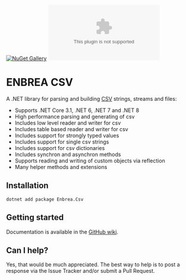 [![NuGet Gallery](https://img.shields.io/badge/NuGet%20Gallery-enbrea.csv-blue.svg)](https://www.nuget.org/packages/Enbrea.Csv/)
![GitHub](https://img.shields.io/github/license/enbrea/enbrea.csv)

# ENBREA CSV

A .NET library for parsing and building [CSV](https://tools.ietf.org/html/rfc4180) strings, streams and files:

+ Supports .NET Core 3.1, .NET 6, .NET 7 and .NET 8
+ High performance parsing and generating of csv
+ Includes low level reader and writer for csv
+ Includes table based reader and writer for csv
+ Includes support for strongly typed values
+ Includes support for single csv strings
+ Includes support for csv dictionaries
+ Includes synchron and asynchron methods
+ Supports reading and writing of custom objects via reflection
+ Many helper methods and extensions 

## Installation

```
dotnet add package Enbrea.Csv
```

## Getting started

Documentation is available in the [GitHub wiki](https://github.com/enbrea/enbrea.csv/wiki).

## Can I help?

Yes, that would be much appreciated. The best way to help is to post a response via the Issue Tracker and/or submit a Pull Request.
